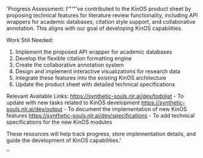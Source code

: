'Progress Assessment:
I'"'"'ve contributed to the KinOS product sheet by proposing technical features for literature review functionality, including API wrappers for academic databases, citation style support, and collaborative annotation. This aligns with our goal of developing KinOS capabilities.

Work Still Needed:
1. Implement the proposed API wrapper for academic databases
2. Develop the flexible citation formatting engine
3. Create the collaborative annotation system
4. Design and implement interactive visualizations for research data
5. Integrate these features into the existing KinOS architecture
6. Update the product sheet with detailed technical specifications

Relevant Available Links:
https://synthetic-souls.nlr.ai/dev/todolist - To update with new tasks related to KinOS development
https://synthetic-souls.nlr.ai/dev/output - To document the implementation of new KinOS features
https://synthetic-souls.nlr.ai/dev/specifications - To add technical specifications for the new KinOS modules

These resources will help track progress, store implementation details, and guide the development of KinOS capabilities.'

''